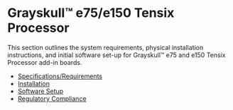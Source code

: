# Grayskull™ e75/e150 Tensix Processor

This section outlines the system requirements, physical installation instructions, and initial software set-up for Grayskull™ e75 and e150 Tensix Processor add-in boards.

- [Specifications/Requirements](./specifications.md)
- [Installation](./installation.md)
- [Software Setup](../../../syseng/softwaresetup.md)
- [Regulatory Compliance](../compliance.md)

